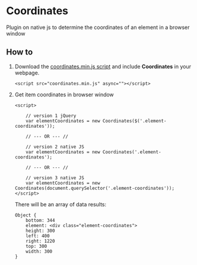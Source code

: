 # Coordinates #
Plugin on native js to determine the coordinates of an element in a browser window


## How to ##

1. Download the [coordinates.min.js script](https://raw.githubusercontent.com/ldu1991/coordinates/master/dist/coordinates.min.js) and include **Coordinates** in your webpage.

    ```
    <script src="coordinates.min.js" async=""></script>
    ```
    
2.  Get item coordinates in browser window

    ```
    <script>
    
        // version 1 jQuery
        var elementCoordinates = new Coordinates($('.element-coordinates'));
    
        // --- OR --- //
    
        // version 2 native JS
        var elementCoordinates = new Coordinates('.element-coordinates');
    
        // --- OR --- //
    
        // version 3 native JS
        var elementCoordinates = new Coordinates(document.querySelector('.element-coordinates')); 
    </script>
    ```
    
    There will be an array of data results:
        
    ```
    Object {
        bottom: 344
        element: <div class="element-coordinates">
        height: 300
        left: 400
        right: 1220
        top: 300
        width: 300
    }
    ```